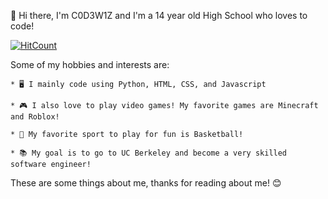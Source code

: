 👋 Hi there, I'm C0D3W1Z and I'm a 14 year old High School who loves to code!

[![HitCount](https://hits.dwyl.com/C0D3W1Z/C0D3W1Z/C0D3W1Z.svg?style=flat)](http://hits.dwyl.com/C0D3W1Z/C0D3W1Z/C0D3W1Z)

Some of my hobbies and interests are:

`* 🖥️ I mainly code using Python, HTML, CSS, and Javascript`

`* 🎮 I also love to play video games! My favorite games are Minecraft and Roblox!`

`* 🏀 My favorite sport to play for fun is Basketball!`

`* 📚 My goal is to go to UC Berkeley and become a very skilled software engineer!`

These are some things about me, thanks for reading about me! 😊
